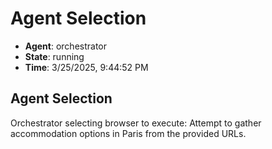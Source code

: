 # Agent Selection

- **Agent**: orchestrator
- **State**: running
- **Time**: 3/25/2025, 9:44:52 PM

## Agent Selection

Orchestrator selecting browser to execute: Attempt to gather accommodation options in Paris from the provided URLs.

